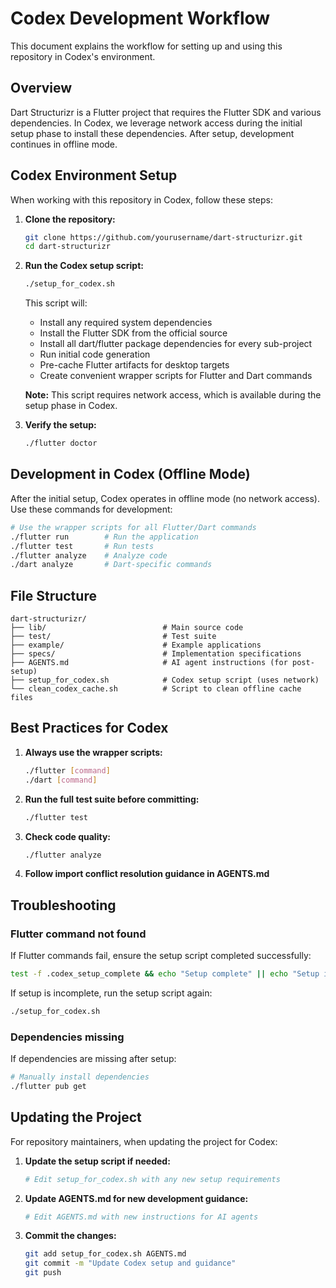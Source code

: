 # Codex Development Workflow

This document explains the workflow for setting up and using this repository in Codex's environment.

## Overview

Dart Structurizr is a Flutter project that requires the Flutter SDK and various dependencies. In Codex, we leverage network access during the initial setup phase to install these dependencies. After setup, development continues in offline mode.

## Codex Environment Setup

When working with this repository in Codex, follow these steps:

1. **Clone the repository:**
   ```bash
   git clone https://github.com/yourusername/dart-structurizr.git
   cd dart-structurizr
   ```

2. **Run the Codex setup script:**
   ```bash
   ./setup_for_codex.sh
   ```
   
   This script will:
   - Install any required system dependencies
   - Install the Flutter SDK from the official source
   - Install all dart/flutter package dependencies for every sub-project
   - Run initial code generation
   - Pre-cache Flutter artifacts for desktop targets
   - Create convenient wrapper scripts for Flutter and Dart commands
   
   **Note:** This script requires network access, which is available during the setup phase in Codex.

3. **Verify the setup:**
   ```bash
   ./flutter doctor
   ```

## Development in Codex (Offline Mode)

After the initial setup, Codex operates in offline mode (no network access). Use these commands for development:

```bash
# Use the wrapper scripts for all Flutter/Dart commands
./flutter run        # Run the application
./flutter test       # Run tests
./flutter analyze    # Analyze code
./dart analyze       # Dart-specific commands
```

## File Structure

```
dart-structurizr/
├── lib/                          # Main source code
├── test/                         # Test suite
├── example/                      # Example applications
├── specs/                        # Implementation specifications
├── AGENTS.md                     # AI agent instructions (for post-setup)
├── setup_for_codex.sh            # Codex setup script (uses network)
└── clean_codex_cache.sh          # Script to clean offline cache files
```

## Best Practices for Codex

1. **Always use the wrapper scripts:**
   ```bash
   ./flutter [command]
   ./dart [command]
   ```

2. **Run the full test suite before committing:**
   ```bash
   ./flutter test
   ```

3. **Check code quality:**
   ```bash
   ./flutter analyze
   ```

4. **Follow import conflict resolution guidance in AGENTS.md**

## Troubleshooting

### Flutter command not found

If Flutter commands fail, ensure the setup script completed successfully:

```bash
test -f .codex_setup_complete && echo "Setup complete" || echo "Setup incomplete"
```

If setup is incomplete, run the setup script again:

```bash
./setup_for_codex.sh
```

### Dependencies missing

If dependencies are missing after setup:

```bash
# Manually install dependencies
./flutter pub get
```

## Updating the Project

For repository maintainers, when updating the project for Codex:

1. **Update the setup script if needed:**
   ```bash
   # Edit setup_for_codex.sh with any new setup requirements
   ```

2. **Update AGENTS.md for new development guidance:**
   ```bash
   # Edit AGENTS.md with new instructions for AI agents
   ```

3. **Commit the changes:**
   ```bash
   git add setup_for_codex.sh AGENTS.md
   git commit -m "Update Codex setup and guidance"
   git push
   ```
